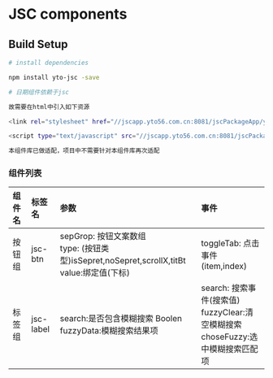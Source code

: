 # JSC components

## Build Setup

``` bash
# install dependencies

npm install yto-jsc -save

# 日期组件依赖于jsc

故需要在html中引入如下资源

<link rel="stylesheet" href="//jscapp.yto56.com.cn:8081/jscPackageApp/yto-package.css"/>

<script type="text/javascript" src="//jscapp.yto56.com.cn:8081/jscPackageApp/yto-package.js"></script>

本组件库已做适配，项目中不需要针对本组件库再次适配

```

### 组件列表

| 组件名    | 标签名     | 参数        | 事件       |
| :--------| :-----------| :----------| :---------|
| 按钮组   | jsc-btn     | sepGrop: 按钮文案数组 <br> type: (按钮类型)isSepret,noSepret,scrollX,titBt <br> value:绑定值(下标) | toggleTab: 点击事件(item,index) |
| 标签组   | jsc-label   | search:是否包含模糊搜索 Boolen <br> fuzzyData:模糊搜索结果项 | search: 搜索事件(搜索值)<br> fuzzyClear:清空模糊搜索 <br> choseFuzzy:选中模糊搜索匹配项 |
